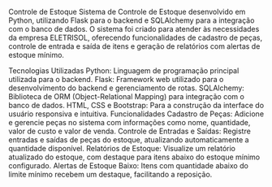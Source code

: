 Controle de Estoque
Sistema de Controle de Estoque desenvolvido em Python, utilizando Flask para o backend e SQLAlchemy para a integração com o banco de dados. O sistema foi criado para atender às necessidades da empresa ELETRISOL, oferecendo funcionalidades de cadastro de peças, controle de entrada e saída de itens e geração de relatórios com alertas de estoque mínimo.

Tecnologias Utilizadas
Python: Linguagem de programação principal utilizada para o backend.
Flask: Framework web utilizado para o desenvolvimento do backend e gerenciamento de rotas.
SQLAlchemy: Biblioteca de ORM (Object-Relational Mapping) para integração com o banco de dados.
HTML, CSS e Bootstrap: Para a construção da interface do usuário responsiva e intuitiva.
Funcionalidades
Cadastro de Peças: Adicione e gerencie peças no sistema com informações como nome, quantidade, valor de custo e valor de venda.
Controle de Entradas e Saídas: Registre entradas e saídas de peças do estoque, atualizando automaticamente a quantidade disponível.
Relatórios de Estoque: Visualize um relatório atualizado do estoque, com destaque para itens abaixo do estoque mínimo configurado.
Alertas de Estoque Baixo: Itens com quantidade abaixo do limite mínimo recebem um destaque, facilitando a reposição.
